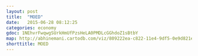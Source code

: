 ```yaml
---
layout: post
title:  "MOED"
date:   2015-06-28 08:12:25
categories: economy
gdoc: 1NEhvrFwqwgSUrkHmUfPzsHeLA0PMDLcGGhdoZ1sBtbY
map: http://abhinemani.cartodb.com/viz/809222ea-c822-11e4-9df5-0e9d821ea90d/embed_map
shorttitle: MOED
---
```

